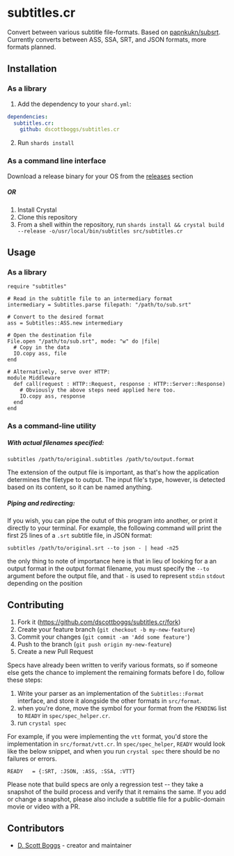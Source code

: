 # subtitles.cr

Convert between various subtitle file-formats. Based on
[papnkukn/subsrt](https://github.com/papnkukn/subsrt). Currently converts
between ASS, SSA, SRT, and JSON formats, more formats planned.

## Installation

### As a library

1. Add the dependency to your `shard.yml`:

```yaml
dependencies:
  subtitles.cr:
    github: dscottboggs/subtitles.cr

```

2. Run `shards install`

### As a command line interface

Download a release binary for your OS from the [releases](https://github.com/dscottboggs/subtitles.cr/releases) section

##### *OR*

1. Install Crystal
2. Clone this repository
3. From a shell within the repository, run `shards install && crystal build --release -o/usr/local/bin/subtitles src/subtitles.cr`


## Usage

### As a library
```crystal
require "subtitles"

# Read in the subtitle file to an intermediary format
intermediary = Subtitles.parse filepath: "/path/to/sub.srt"

# Convert to the desired format
ass = Subtitles::ASS.new intermediary

# Open the destination file
File.open "/path/to/sub.srt", mode: "w" do |file|
  # Copy in the data
  IO.copy ass, file
end

# Alternatively, serve over HTTP:
module Middleware
  def call(request : HTTP::Request, response : HTTP::Server::Response)
    # Obviously the above steps need applied here too.
    IO.copy ass, response
  end
end
```

### As a command-line utility

##### With actual filenames specified:
```shell
subtitles /path/to/original.subtitles /path/to/output.format
```
The extension of the output file is important, as that's how the
application determines the filetype to output. The input file's type,
however, is detected based on its content, so it can be named anything.

##### Piping and redirecting:
If you wish, you can pipe the outut of this program into another,
or print it directly to your terminal. For example, the following
command will print the first 25 lines of a `.srt` subtitle file,
in JSON format:

```shell
subtitles /path/to/original.srt --to json - | head -n25
```

the only thing to note of importance here is that in lieu of looking for a
an output format in the output format filename, you must specify the `--to`
argument before the output file, and that `-` is used to represent `stdin`
`stdout` depending on the position

## Contributing

1. Fork it (<https://github.com/dscottboggs/subtitles.cr/fork>)
2. Create your feature branch (`git checkout -b my-new-feature`)
3. Commit your changes (`git commit -am 'Add some feature'`)
4. Push to the branch (`git push origin my-new-feature`)
5. Create a new Pull Request

Specs have already been written to verify various formats, so if someone else
gets the chance to implement the remaining formats before I do, follow these
steps:

 1. Write your parser as an implementation of the `Subtitles::Format` interface,
 and store it alongside the other formats in `src/format`.
 2. when you're done, move the symbol for your format from the `PENDING` list to
 `READY` in `spec/spec_helper.cr`.
 3. run `crystal spec`

For example, if you were implementing the `vtt` format, you'd store the
implementation in `src/format/vtt.cr`. In `spec/spec_helper`, `READY` would look
like the below snippet, and when you run `crystal spec` there should be no
failures or errors.

```crystal
READY   = {:SRT, :JSON, :ASS, :SSA, :VTT}
```

Please note that build specs are only a regression test -- they take a snapshot
of the build process and verify that it remains the same. If you add or change a
snapshot, please also include a subtitle file for a public-domain movie or video
with a PR.

## Contributors

- [D. Scott Boggs](https://github.com/dscottboggs) - creator and maintainer
